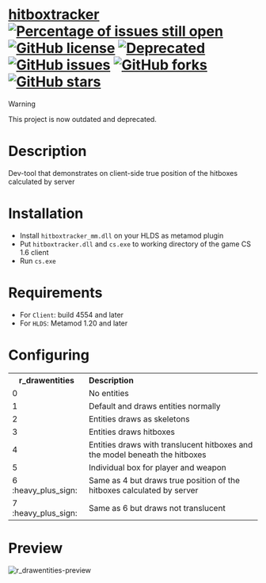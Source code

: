 # [hitboxtracker](https://github.com/rehlds/hitboxtracker) [![Percentage of issues still open](http://isitmaintained.com/badge/open/rehlds/hitboxtracker.svg)](http://isitmaintained.com/project/rehlds/hitboxtracker "Percentage of issues still open") [![GitHub license](https://img.shields.io/github/license/rehlds/hitboxtracker.svg?longCache=true&style=flat-square)](https://github.com/rehlds/hitboxtracker/blob/master/LICENSE) [![Deprecated](https://img.shields.io/badge/status-Deprecated-red.svg?style=flat-square)](https://github.com/rehlds/hitboxtracker/) [![GitHub issues](https://img.shields.io/github/issues/rehlds/hitboxtracker.svg?longCache=true&style=flat-square)](https://github.com/rehlds/hitboxtracker/issues) [![GitHub forks](https://img.shields.io/github/forks/rehlds/hitboxtracker.svg?longCache=true&style=flat-square)](https://github.com/rehlds/hitboxtracker/network) [![GitHub stars](https://img.shields.io/github/stars/rehlds/hitboxtracker.svg?longCache=true&style=flat-square)](https://github.com/rehlds/hitboxtracker/stargazers)

> [!WARNING]
> This project is now outdated and deprecated.

# Description
Dev-tool that demonstrates on client-side true position of the hitboxes calculated by server

# Installation
* Install `hitboxtracker_mm.dll` on your HLDS as metamod plugin
* Put `hitboxtracker.dll` and `cs.exe` to working directory of the game CS 1.6 client
* Run `cs.exe`

# Requirements
* For `Client`: build 4554 and later
* For `HLDS`: Metamod 1.20 and later

# Configuring
<table>
	<tbody>
		<tr>
			<th>r_drawentities</th>
			<th align="left">Description</th>
		</tr>
		<tr>
			<td>0</td>
			<td align="left">No entities</td>
		</tr>
		<tr>
			<td>1</td>
			<td align="left">Default and draws entities normally</td>
		</tr>
		<tr>
			<td>2</td>
			<td align="left">Entities draws as skeletons</td>
		</tr>
		<tr>
			<td>3</td>
			<td align="left">Entities draws hitboxes</td>
		</tr>
		<tr>
			<td>4</td>
			<td align="left">Entities draws with translucent hitboxes and the model beneath the hitboxes</td>
		</tr>
		<tr>
			<td>5</td>
			<td align="left">Individual box for player and weapon</td>
		</tr>
		<tr>
			<td>6 :heavy_plus_sign:</td>
			<td align="left">Same as 4 but draws true position of the hitboxes calculated by server</td>
		</tr>
		<tr>
			<td>7 :heavy_plus_sign:</td>
			<td align="left">Same as 6 but draws not translucent</td>
		</tr>
	</tbody>
</table>

# Preview
![r_drawentities-preview](https://user-images.githubusercontent.com/5860435/34494838-d659c868-f024-11e7-9582-bac8aa62e568.gif)
